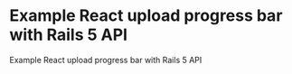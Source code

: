 # Example React upload progress bar with Rails 5 API

Example React upload progress bar with Rails 5 API

